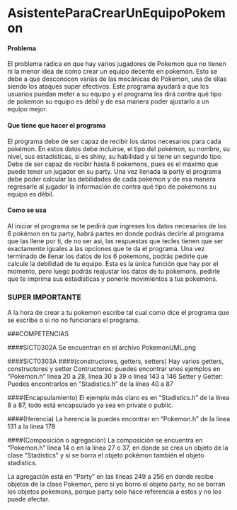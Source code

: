 # AsistenteParaCrearUnEquipoPokemon

#### Problema
El problema radica en que hay varios jugadores de Pokemon que no tienen ni la menor idea de como crear un equipo decente en pokemon. Esto se debe a que desconocen varias de las mecánicas de Pokemon, una de ellas siendo los ataques super efectivos. Este programa ayudará a que los usuarios puedan meter a su equipo y el programa les dirá contra qué tipo de pokemon su equipo es débil y de esa manera poder ajustarlo a un equipo mejor.

#### Que tiene que hacer el programa
El programa debe de ser capaz de recibir los datos necesarios para cada pokémon. En estos datos debe incluirse, el tipo del pokémon, su nombre, su nivel, sus estadísticas, si es shiny, su habilidad y si tiene un segundo tipo. Debe de ser capaz de recibir hasta 6 pokemons, pues es el máximo que puede tener un jugador en su party. Una vez llenada la party el programa debe poder calcular las debilidades de cada pokemon y de esa manera regresarle al jugador la información de contra qué tipo de pokemons su equipo es débil.

#### Como se usa
Al iniciar el programa se te pedirá que ingreses los datos necesarios de los 6 pokémon en tu party, habrá partes en donde podrás decirle al programa que las llene por ti, de no ser asi, las respuestas que tecles tienen que ser exactamente iguales a las opciones que te da el programa. Una vez terminado de llenar los datos de los 6 pokemons, podrás pedirle que calcule la debilidad de tu equipo. Esta es la única función que hay por el momento, pero luego podrás reajustar los datos de tu pokemons, pedirle que te imprima sus estadísticas y ponerle movimientos a tus pokemons.

### SUPER IMPORTANTE
A la hora de crear a tu pokemon escribe tal cual como dice el programa que se escribe o si no no funcionara el programa.

###COMPETENCIAS

####SICT0302A
Se encuentran en el archivo PokemonUML.png

####SICT0303A
####(constructores, getters, setters)
Hay varios getters, constructores y setter
Contructores: puedes encontrar unos ejemplos en “Pokemon.h” línea 20 a 28, línea 30 a 39 o línea 143 a 146
Setter y Getter: Puedes encontrarlos en “Stadistics.h” de la línea 40 a 87

####(Encapsulamiento)
El ejemplo más claro es en “Stadistics.h” de la línea 8 a 87, todo está encapsulado ya sea en private o public.

####(Herencia)
La herencia la puedes encontrar en “Pokemon.h” de la línea 131 a la linea 178

####(Composición o agregación)
La composición se encuentra en “Pokemon.h” línea 14 o en la línea 27 o 37, en donde se crea un objeto de la clase “Stadistics” y si se borra el objeto pokémon también el objeto stadistics.

La agregación está en “Party” en las líneas 249 a 256 en donde recibe objetos de la clase Pokemon, pero si yo borro el objeto party, no se borran los objetos pokemons, porque party solo hace referencia a estos y no los puede afectar. 

